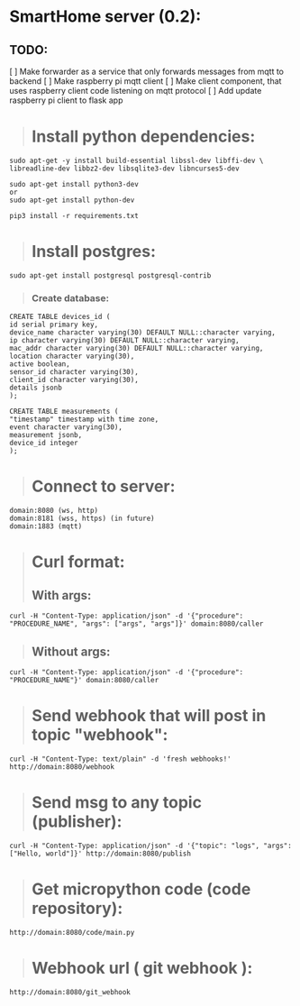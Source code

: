 # SmartHome server (0.2): 

## TODO:

[ ] Make forwarder as a service that only forwards messages from mqtt to backend
[ ] Make raspberry pi mqtt client
[ ] Make client component, that uses raspberry client code listening on mqtt protocol
[ ] Add update raspberry pi client to flask app

># Install python dependencies:
>
    sudo apt-get -y install build-essential libssl-dev libffi-dev \
    libreadline-dev libbz2-dev libsqlite3-dev libncurses5-dev

    sudo apt-get install python3-dev
    or
    sudo apt-get install python-dev

    pip3 install -r requirements.txt
>

># Install postgres:
>
    sudo apt-get install postgresql postgresql-contrib
>
>### Create database:
>
    CREATE TABLE devices_id (
    id serial primary key,
    device_name character varying(30) DEFAULT NULL::character varying,
    ip character varying(30) DEFAULT NULL::character varying,
    mac_addr character varying(30) DEFAULT NULL::character varying,
    location character varying(30),
    active boolean,
    sensor_id character varying(30),
    client_id character varying(30),
    details jsonb
    );
>
    CREATE TABLE measurements (
    "timestamp" timestamp with time zone,
    event character varying(30),
    measurement jsonb,
    device_id integer
    );
>
>
>



># Connect to server:
    domain:8080 (ws, http)
    domain:8181 (wss, https) (in future)
    domain:1883 (mqtt)

># Curl format:
>
>## With args:
>
    curl -H "Content-Type: application/json" -d '{"procedure": "PROCEDURE_NAME", "args": ["args", "args"]}' domain:8080/caller
>
>## Without args:
>
    curl -H "Content-Type: application/json" -d '{"procedure": "PROCEDURE_NAME"}' domain:8080/caller
>
># Send webhook that will post in topic "webhook":
>
    curl -H "Content-Type: text/plain" -d 'fresh webhooks!' http://domain:8080/webhook
> 
># Send msg to any topic (publisher):
>
    curl -H "Content-Type: application/json" -d '{"topic": "logs", "args": ["Hello, world"]}' http://domain:8080/publish
> 
>
># Get micropython code (code repository):
>
    http://domain:8080/code/main.py
> 
>
># Webhook url ( git webhook ):
>
    http://domain:8080/git_webhook
> 
>
